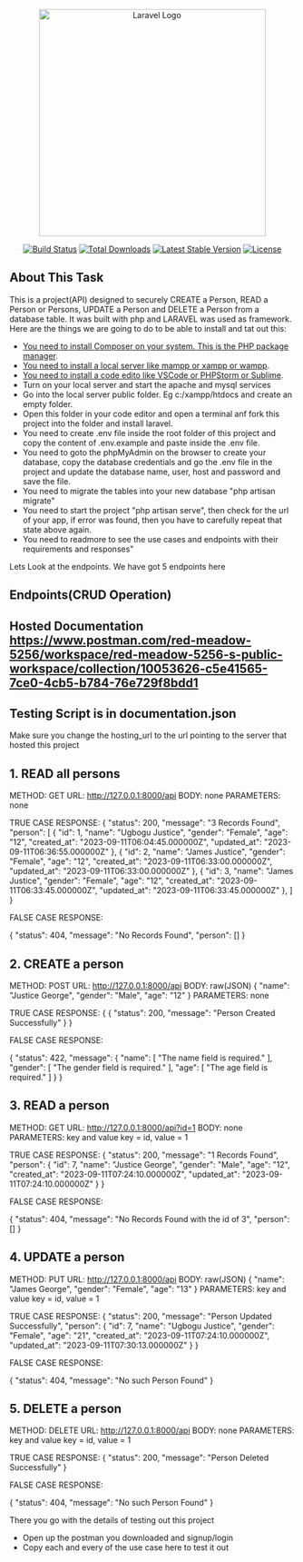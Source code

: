 <p align="center"><a href="https://laravel.com" target="_blank"><img src="https://raw.githubusercontent.com/laravel/art/master/logo-lockup/5%20SVG/2%20CMYK/1%20Full%20Color/laravel-logolockup-cmyk-red.svg" width="400" alt="Laravel Logo"></a></p>

<p align="center">
<a href="https://github.com/laravel/framework/actions"><img src="https://github.com/laravel/framework/workflows/tests/badge.svg" alt="Build Status"></a>
<a href="https://packagist.org/packages/laravel/framework"><img src="https://img.shields.io/packagist/dt/laravel/framework" alt="Total Downloads"></a>
<a href="https://packagist.org/packages/laravel/framework"><img src="https://img.shields.io/packagist/v/laravel/framework" alt="Latest Stable Version"></a>
<a href="https://packagist.org/packages/laravel/framework"><img src="https://img.shields.io/packagist/l/laravel/framework" alt="License"></a>
</p>

## About This Task

This is a project(API) designed to securely CREATE a Person, READ a Person or Persons, UPDATE a Person and DELETE a Person from a database table. It was built with php and LARAVEL was used as framework. Here are the things we are going to do to be able to install and tat out this:

- [You need to install Composer on your system. This is the PHP package manager](https://composer.com).
- [You need to install a local server like mampp or xampp or wampp](https://apache.org).
- [You need to install a code edito like VSCode or PHPStorm or Sublime](https://vscode.com).
- Turn on your local server and start the apache and mysql services
- Go into the local server public folder. Eg c:/xampp/htdocs and create an empty folder.
- Open this folder in your code editor and open a terminal anf fork this project into the folder and install laravel.
- You need to create .env file inside the root folder of this project and copy the content of .env.example and paste inside the .env file.
- You need to goto the phpMyAdmin on the browser to create your database, copy the database credentials and go the .env file in the project and update the database name, user, host and password and save the file.
- You need to migrate the tables into your new database "php artisan migrate"
- You need to start the project "php artisan serve", then check for the url of your app, if error was found, then you have to carefully repeat that state above again.
- You need to readmore to see the use cases and endpoints with their requirements and responses"

Lets Look at the endpoints. We have got 5 endpoints here

## Endpoints(CRUD Operation)


## Hosted Documentation https://www.postman.com/red-meadow-5256/workspace/red-meadow-5256-s-public-workspace/collection/10053626-c5e41565-7ce0-4cb5-b784-76e729f8bdd1
## Testing Script is in  documentation.json
Make sure you change the hosting_url to the url pointing to the server that hosted this project

## 1. READ all persons

METHOD: GET
URL: http://127.0.0.1:8000/api
BODY: none
PARAMETERS: none

TRUE CASE RESPONSE: 
{
    "status": 200,
    "message": "3 Records Found",
    "person": [
        {
            "id": 1,
            "name": "Ugbogu Justice",
            "gender": "Female",
            "age": "12",
            "created_at": "2023-09-11T06:04:45.000000Z",
            "updated_at": "2023-09-11T06:36:55.000000Z"
        },
        {
            "id": 2,
            "name": "James Justice",
            "gender": "Female",
            "age": "12",
            "created_at": "2023-09-11T06:33:00.000000Z",
            "updated_at": "2023-09-11T06:33:00.000000Z"
        },
        {
            "id": 3,
            "name": "James Justice",
            "gender": "Female",
            "age": "12",
            "created_at": "2023-09-11T06:33:45.000000Z",
            "updated_at": "2023-09-11T06:33:45.000000Z"
        },
    ]
}

FALSE CASE RESPONSE: 

{
    "status": 404,
    "message": "No Records Found",
    "person": []
}

## 2. CREATE a person

METHOD: POST
URL: http://127.0.0.1:8000/api
BODY: raw(JSON)
{
    "name": "Justice George",
    "gender": "Male",
    "age": "12"
}
PARAMETERS: none

TRUE CASE RESPONSE: 
{
    {
        "status": 200,
        "message": "Person Created Successfully"
    }
}

FALSE CASE RESPONSE: 

{
    "status": 422,
    "message": {
        "name": [
            "The name field is required."
        ],
        "gender": [
            "The gender field is required."
        ],
        "age": [
            "The age field is required."
        ]
    }
}


## 3. READ a person

METHOD: GET
URL: http://127.0.0.1:8000/api?id=1
BODY: none
PARAMETERS: key and value
key = id,
value = 1


TRUE CASE RESPONSE: 
{
    "status": 200,
    "message": "1 Records Found",
    "person": {
        "id": 7,
        "name": "Justice George",
        "gender": "Male",
        "age": "12",
        "created_at": "2023-09-11T07:24:10.000000Z",
        "updated_at": "2023-09-11T07:24:10.000000Z"
    }
}

FALSE CASE RESPONSE: 

{
    "status": 404,
    "message": "No Records Found with the id of 3",
    "person": []
}


## 4. UPDATE a person

METHOD: PUT
URL: http://127.0.0.1:8000/api
BODY: raw(JSON)
{
    "name": "James George",
    "gender": "Female",
    "age": "13"
}
PARAMETERS: key and value
key = id,
value = 1


TRUE CASE RESPONSE: 
{
    "status": 200,
    "message": "Person Updated Successfully",
    "person": {
        "id": 7,
        "name": "Ugbogu Justice",
        "gender": "Female",
        "age": "21",
        "created_at": "2023-09-11T07:24:10.000000Z",
        "updated_at": "2023-09-11T07:30:13.000000Z"
    }
}

FALSE CASE RESPONSE: 

{
    "status": 404,
    "message": "No such Person Found"
}


## 5. DELETE a person

METHOD: DELETE
URL: http://127.0.0.1:8000/api
BODY: none
PARAMETERS: key and value
key = id,
value = 1


TRUE CASE RESPONSE: 
{
    "status": 200,
    "message": "Person Deleted Successfully"
}

FALSE CASE RESPONSE: 

{
    "status": 404,
    "message": "No such Person Found"
}

There you go with the details of testing out this project
- Open up the postman you downloaded and signup/login
- Copy each and every of the use case here to test it out